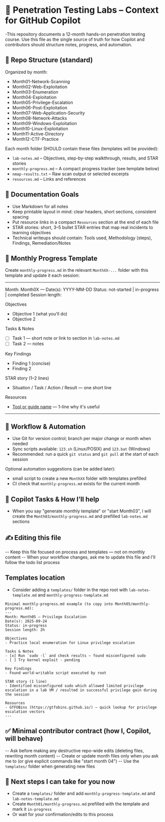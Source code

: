 # 🧠 Penetration Testing Labs – Context for GitHub Copilot

-This repository documents a 12-month hands-on penetration testing course. Use this file as the single source of truth for how Copilot and contributors should structure notes, progress, and automation.

## 📁 Repo Structure (standard)
Organized by month:
- Month01-Network-Scanning
- Month02-Web-Exploitation
- Month03-Enumeration
- Month04-Exploitation
- Month05-Privilege-Escalation
- Month06-Post-Exploitation
- Month07-Web-Application-Security
- Month08-Network-Attacks
- Month09-Windows-Exploitation
- Month10-Linux-Exploitation
- Month11-Active-Directory
- Month12-CTF-Practice

Each month folder SHOULD contain these files (templates will be provided):
- `lab-notes.md` – Objectives, step-by-step walkthrough, results, and STAR stories
- `monthly-progress.md` – A compact progress tracker (see template below)
- `nmap-results.txt` – Raw scan output or selected excerpts
- `resources.md` – Links and references

## 🧪 Documentation Goals
- Use Markdown for all notes
- Keep printable layout in mind: clear headers, short sections, consistent spacing
- Put resource links in a compact `Resources` section at the end of each file
- STAR stories: short, 3–5 bullet STAR entries that map real incidents to learning objectives
- Technical writeups should contain: Tools used, Methodology (steps), Findings, Remediation/Notes

## 🔁 Monthly Progress Template
Create `monthly-progress.md` in the relevant `MonthXX-...` folder with this template and update it each session:

---
Month: Month0X — <short title>
Date(s): YYYY-MM-DD
Status: not-started | in-progress | completed
Session length: <hours>

Objectives
- Objective 1 (what you'll do)
- Objective 2

Tasks & Notes
- [ ] Task 1 — short note or link to section in `lab-notes.md`
- [ ] Task 2 — notes

Key Findings
- Finding 1 (concise)
- Finding 2

STAR story (1–2 lines)
- Situation / Task / Action / Result — one short line

Resources
- [Tool or guide name](link) — 1-line why it's useful

---

## 🔄 Workflow & Automation
- Use Git for version control; branch per major change or month when needed
- Sync scripts available: `123.sh` (Linux/POSIX) and `123.bat` (Windows)
- Recommended: run a quick `git status` and `git pull` at the start of each session

Optional automation suggestions (can be added later):
- small script to create a new `MonthXX` folder with templates prefilled
- CI check that `monthly-progress.md` exists for the current month

## 🧠 Copilot Tasks & How I’ll help
- When you say "generate monthly template" or "start Month03", I will create the `Month03/monthly-progress.md` and prefilled `lab-notes.md` sections

## ✍️ Editing this file
-- Keep this file focused on process and templates — not on monthly content
-- When your workflow changes, ask me to update this file and I'll follow the todo list process

## Templates location
- Consider adding a `templates/` folder in the repo root with `lab-notes-template.md` and `monthly-progress-template.md`

```text
Minimal monthly-progress.md example (to copy into Month05/monthly-progress.md):
---
Month: Month05 — Privilege Escalation
Date(s): 2025-09-24
Status: in-progress
Session length: 2h

Objectives
- Practice local enumeration for Linux privilege escalation

Tasks & Notes
- [x] Run `sudo -l` and check results — found misconfigured sudo
- [ ] Try kernel exploit - pending

Key Findings
- Found world-writable script executed by root

STAR story (1 line)
- Identified misconfigured sudo which allowed limited privilege escalation in a lab VM / resulted in successful privilege gain during the session

Resources
- GTFOBins (https://gtfobins.github.io/) — quick lookup for privilege escalation vectors
---
```

## ✅ Minimal contributor contract (how I, Copilot, will behave)
-- Ask before making any destructive repo-wide edits (deleting files, rewriting month content)
-- Create or update month files only when you ask me to (or give explicit commands like "start month 04")
-- Use the `templates/` folder when generating new files

## 📌 Next steps I can take for you now
- Create a `templates/` folder and add `monthly-progress-template.md` and `lab-notes-template.md`
- Create `Month01/monthly-progress.md` prefilled with the template and mark it `in-progress`
- Or wait for your confirmation/edits to this process
